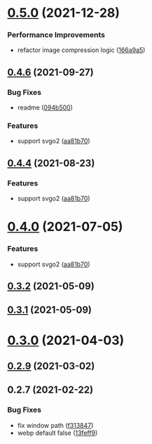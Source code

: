 # [0.5.0](https://github.com/anncwb/vite-plugin-imagemin/compare/v0.4.6...v0.5.0) (2021-12-28)


### Performance Improvements

* refactor image compression logic ([166a9a5](https://github.com/anncwb/vite-plugin-imagemin/commit/166a9a5dd62105a156aeabab91574ccd69f5f1be))



## [0.4.6](https://github.com/anncwb/vite-plugin-imagemin/compare/v0.3.0...v0.4.6) (2021-09-27)


### Bug Fixes

* readme ([094b500](https://github.com/anncwb/vite-plugin-imagemin/commit/094b500cc55f8e768e6ccf1394c9b46fbc5a8388))


### Features

* support svgo2 ([aa81b70](https://github.com/anncwb/vite-plugin-imagemin/commit/aa81b706498567a7b43c19927802abafb2cc754d))



## [0.4.4](https://github.com/anncwb/vite-plugin-imagemin/compare/v0.3.0...v0.4.4) (2021-08-23)


### Features

* support svgo2 ([aa81b70](https://github.com/anncwb/vite-plugin-imagemin/commit/aa81b706498567a7b43c19927802abafb2cc754d))



# [0.4.0](https://github.com/anncwb/vite-plugin-imagemin/compare/v0.3.0...v0.4.0) (2021-07-05)

### Features

- support svgo2 ([aa81b70](https://github.com/anncwb/vite-plugin-imagemin/commit/aa81b706498567a7b43c19927802abafb2cc754d))

## [0.3.2](https://github.com/anncwb/vite-plugin-imagemin/compare/v0.3.0...v0.3.2) (2021-05-09)

## [0.3.1](https://github.com/anncwb/vite-plugin-imagemin/compare/v0.3.0...v0.3.1) (2021-05-09)

# [0.3.0](https://github.com/anncwb/vite-plugin-imagemin/compare/v0.2.9...v0.3.0) (2021-04-03)

## [0.2.9](https://github.com/anncwb/vite-plugin-imagemin/compare/v0.2.8...v0.2.9) (2021-03-02)

## 0.2.7 (2021-02-22)

### Bug Fixes

- fix window path ([f313847](https://github.com/anncwb/vite-plugin-imagemin/commit/f313847f0d6be9f30cb1ab28cef83acd27682794))
- webp default false ([13feff9](https://github.com/anncwb/vite-plugin-imagemin/commit/13feff90ea0310ab64c153762c73f01057ffe3cb))
